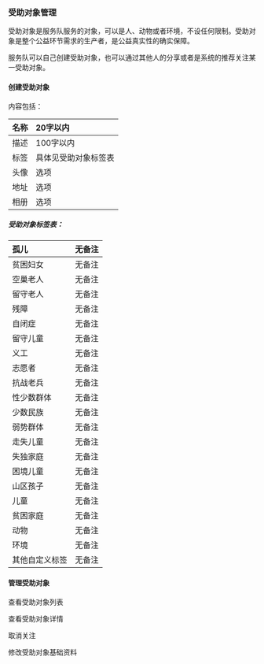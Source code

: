 ### 受助对象管理

受助对象是服务队服务的对象，可以是人、动物或者环境，不设任何限制。受助对象是整个公益环节需求的生产者，是公益真实性的确实保障。

服务队可以自己创建受助对象，也可以通过其他人的分享或者是系统的推荐关注某一受助对象。

#### 创建受助对象

内容包括：

| 名称 | 20字以内 |
| :--- | :--- |
| 描述 | 100字以内 |
| 标签 | 具体见受助对象标签表 |
| 头像 | 选项 |
| 地址 | 选项 |
| 相册 | 选项 |

##### 受助对象标签表：

| 孤儿 | 无备注 |
| :--- | :--- |
| 贫困妇女 | 无备注 |
| 空巢老人 | 无备注 |
| 留守老人 | 无备注 |
| 残障 | 无备注 |
| 自闭症 | 无备注 |
| 留守儿童 | 无备注 |
| 义工 | 无备注 |
| 志愿者 | 无备注 |
| 抗战老兵 | 无备注 |
| 性少数群体 | 无备注 |
| 少数民族 | 无备注 |
| 弱势群体 | 无备注 |
| 走失儿童 | 无备注 |
| 失独家庭 | 无备注 |
| 困境儿童 | 无备注 |
| 山区孩子 | 无备注 |
| 儿童 | 无备注 |
| 贫困家庭 | 无备注 |
| 动物 | 无备注 |
| 环境 | 无备注 |
| 其他自定义标签 | 无备注 |

#### 管理受助对象

查看受助对象列表

查看受助对象详情

取消关注

修改受助对象基础资料

